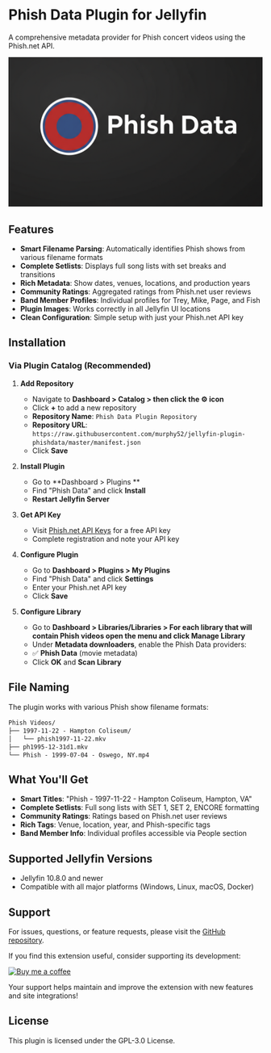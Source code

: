 # Phish Data Plugin for Jellyfin

A comprehensive metadata provider for Phish concert videos using the Phish.net API. 

![Phish Data Jellyfin Plugin](https://github.com/murphy52/jellyfin-plugin-phishdata/blob/master/thumb.png)

## Features

- **Smart Filename Parsing**: Automatically identifies Phish shows from various filename formats
- **Complete Setlists**: Displays full song lists with set breaks and transitions
- **Rich Metadata**: Show dates, venues, locations, and production years
- **Community Ratings**: Aggregated ratings from Phish.net user reviews
- **Band Member Profiles**: Individual profiles for Trey, Mike, Page, and Fish
- **Plugin Images**: Works correctly in all Jellyfin UI locations
- **Clean Configuration**: Simple setup with just your Phish.net API key

## Installation

### Via Plugin Catalog (Recommended)

1. **Add Repository**
   - Navigate to **Dashboard > Catalog > then click the ⚙️ icon**
   - Click **+** to add a new repository
   - **Repository Name**: `Phish Data Plugin Repository`
   - **Repository URL**: `https://raw.githubusercontent.com/murphy52/jellyfin-plugin-phishdata/master/manifest.json`
   - Click **Save**

2. **Install Plugin**
   - Go to **Dashboard > Plugins **
   - Find "Phish Data" and click **Install**
   - **Restart Jellyfin Server**

3. **Get API Key**
   - Visit [Phish.net API Keys](https://phish.net/api/keys) for a free API key
   - Complete registration and note your API key

4. **Configure Plugin**
   - Go to **Dashboard > Plugins > My Plugins**
   - Find "Phish Data" and click **Settings**
   - Enter your Phish.net API key
   - Click **Save**

5. **Configure Library**
   - Go to **Dashboard > Libraries/Libraries > For each library that will contain Phish videos open the menu and click Manage Library**
   - Under **Metadata downloaders**, enable the Phish Data providers:
   - ✅ **Phish Data** (movie metadata)
   - Click **OK** and **Scan Library**

## File Naming

The plugin works with various Phish show filename formats:

```
Phish Videos/
├── 1997-11-22 - Hampton Coliseum/
│   └── phish1997-11-22.mkv
├── ph1995-12-31d1.mkv
└── Phish - 1999-07-04 - Oswego, NY.mp4
```

## What You'll Get

- **Smart Titles**: "Phish - 1997-11-22 - Hampton Coliseum, Hampton, VA"
- **Complete Setlists**: Full song lists with SET 1, SET 2, ENCORE formatting
- **Community Ratings**: Ratings based on Phish.net user reviews
- **Rich Tags**: Venue, location, year, and Phish-specific tags
- **Band Member Info**: Individual profiles accessible via People section

## Supported Jellyfin Versions

- Jellyfin 10.8.0 and newer
- Compatible with all major platforms (Windows, Linux, macOS, Docker)

## Support

For issues, questions, or feature requests, please visit the [GitHub repository](https://github.com/murphy52/jellyfin-plugin-phishdata).

If you find this extension useful, consider supporting its development:

[![Buy me a coffee](https://img.buymeacoffee.com/button-api/?text=Buy%20me%20a%20coffee&emoji=&slug=murphy52&button_colour=FFDD00&font_colour=000000&font_family=Cookie&outline_colour=000000&coffee_colour=ffffff)](https://www.buymeacoffee.com/murphy52)

Your support helps maintain and improve the extension with new features and site integrations!

## License

This plugin is licensed under the GPL-3.0 License.
